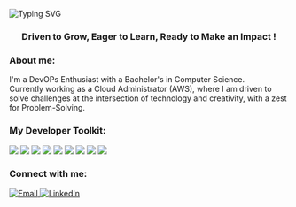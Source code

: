 
![Typing SVG](https://readme-typing-svg.demolab.com?font=Fira+Code&pause=300&color=FFFFFF&center=true&vCenter=true&width=800&lines=Hey%20there%20%F0%9F%91%8B%2C%20I%E2%80%99m%20Aditi%20Mahadware%20%E2%80%94%20nice%20to%20meet%20you!;Cloud%20Engineer%20and%20Devops%20Enthusiast;B.Tech%20in%20Computer%20Science;Cloud%20Engineer%20passionate%20about%20solving%20challenges;Ask%20me%20about%20AWS%2C%20Terraform%2C%20Python;Currently%20leveling%20up%20in%20Linux%20%26%20Cand%20Kubernetes)

<h3 align="center">Driven to Grow, Eager to Learn, Ready to Make an Impact !</h3>

### About me:
I'm a DevOPs Enthusiast with a Bachelor's in Computer Science.  
Currently working as a Cloud Administrator (AWS), where I am driven to solve challenges at the intersection of technology and creativity, with a zest for Problem-Solving.


### My Developer Toolkit:  
<p align="left">
  <img src="https://img.shields.io/badge/Python-3776AB?style=for-the-badge&logo=python&logoColor=white"/>
  <img src="https://img.shields.io/badge/SQL-003B57?style=for-the-badge&logo=postgresql&logoColor=white"/>
  <img src="https://img.shields.io/badge/Pandas-150458?style=for-the-badge&logo=pandas&logoColor=white"/>
  <img src="https://img.shields.io/badge/AWS-232F3E?style=for-the-badge&logo=amazonaws&logoColor=white"/>
  <img src="https://img.shields.io/badge/Git-F05032?style=for-the-badge&logo=git&logoColor=white"/>
  <img src="https://img.shields.io/badge/Jira-0052CC?style=for-the-badge&logo=jira&logoColor=white"/>
  <img src="https://img.shields.io/badge/C++-00599C?style=for-the-badge&logo=c%2B%2B&logoColor=white"/>
  <img src="https://img.shields.io/badge/Terraform-7B42BC?style=for-the-badge&logo=terraform&logoColor=white"/>
  <img src="https://img.shields.io/badge/TeamCity-000000?style=for-the-badge&logo=teamcity&logoColor=white"/>

</p>

### Connect with me:
<p align="left">
  <a href="mailto:ma.aditi1089@gmail.com">
    <img src="https://img.shields.io/badge/Email-D14836?style=for-the-badge&logo=gmail&logoColor=white" alt="Email">
  </a>
  <a href="www.linkedin.com/in/aditi-mahadware">
    <img src="https://img.shields.io/badge/LinkedIn-0077B5?style=for-the-badge&logo=linkedin&logoColor=white" alt="LinkedIn">
  </a>
</p>

<!--
**aaryatupe/aaryatupe** is a ✨ _special_ ✨ repository because its `README.md` (this file) appears on your GitHub profile.

Here are some ideas to get you started:

- 🔭 I’m currently working on ...
- 🌱 I’m currently learning ...
- 👯 I’m looking to collaborate on ...
- 🤔 I’m looking for help with ...
- 💬 Ask me about ...
- 📫 How to reach me: ...
- 😄 Pronouns: ...
- ⚡ Fun fact: ...
-->
